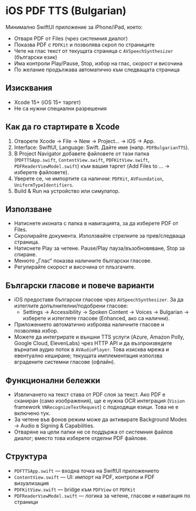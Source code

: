 # iOS PDF TTS (Bulgarian)

Минимално SwiftUI приложение за iPhone/iPad, което:
- Отваря PDF от Files (чрез системния диалог)
- Показва PDF с `PDFKit` и позволява скрол по страниците
- Чете на глас текст от текущата страница с `AVSpeechSynthesizer` (български език)
- Има контроли Play/Pause, Stop, избор на глас, скорост и височина
- По желание продължава автоматично към следващата страница

## Изисквания
- Xcode 15+ (iOS 15+ таргет)
- Не са нужни специални разрешения

## Как да го стартирате в Xcode
1. Отворете Xcode → File → New → Project… → iOS → App.
2. Interface: SwiftUI, Language: Swift. Дайте име (напр. `PDFBulgarianTTS`).
3. В Project Navigator добавете файловете от тази папка (`PDFTTSApp.swift`, `ContentView.swift`, `PDFKitView.swift`, `PDFReaderViewModel.swift`) към вашия таргет (Add Files to … → изберете файловете).
4. Уверете се, че импортите са налични: `PDFKit`, `AVFoundation`, `UniformTypeIdentifiers`.
5. Build & Run на устройство или симулатор.

## Използване
- Натиснете иконата с папка в навигацията, за да изберете PDF от Files.
- Скролирайте документа. Използвайте стрелките за прев/следваща страница.
- Натиснете Play за четене. Pause/Play пауза/възобновяване, Stop за спиране.
- Менюто „Глас“ показва наличните български гласове.
- Регулирайте скорост и височина от плъзгачите.

## Български гласове и повече варианти
- iOS предоставя български гласове чрез `AVSpeechSynthesizer`. За да изтеглите допълнителни/подобрени гласове:
  - Settings → Accessibility → Spoken Content → Voices → Bulgarian → изберете и изтеглете гласове (Enhanced, ако са налични).
- Приложението автоматично изброява наличните гласове и позволява избор.
- Можете да интегрирате и външни TTS услуги (Azure, Amazon Polly, Google Cloud, ElevenLabs) чрез HTTP API и да възпроизведете върнатия аудио поток в `AVAudioPlayer`. Това изисква мрежа и евентуално кеширане;
  текущата имплементация използва вградените системни гласове (офлайн).

## Функционални бележки
- Извличането на текст става от PDF слоя за текст. Ако PDF е сканиран (само изображения), ще е нужна OCR интеграция (`Vision` framework `VNRecognizeTextRequest`) с подходящи езици. Това не е включено тук.
- За четене във фонов режим може да активирате Background Modes → Audio в Signing & Capabilities.
- Отваряне на цели папки не се поддържа от системния файлов диалог; вместо това изберете отделни PDF файлове.

## Структура
- `PDFTTSApp.swift` — входна точка на SwiftUI приложението
- `ContentView.swift` — UI: импорт на PDF, контроли и PDF визуализация
- `PDFKitView.swift` — bridge към `PDFView` от `PDFKit`
- `PDFReaderViewModel.swift` — логика за четене, гласове и навигация по страници
